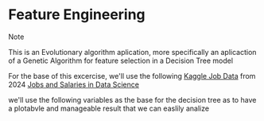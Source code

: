 # Feature Engineering
> [!NOTE]
> This is an Evolutionary algorithm aplication, more specifically an aplicaction of a Genetic Algorithm for feature selection in a Decision Tree model

For the base of this excercise, we'll use the following [Kaggle Job Data](https://www.kaggle.com/datasets/murilozangari/jobs-and-salaries-in-data-field-2024?resource=download) from 2024 [Jobs and Salaries in Data Science](https://www.kaggle.com/datasets/hummaamqaasim/jobs-in-data/data) 

we'll use the following variables as the base for the decision tree as to have a plotabvle and manageable result that we can easlily analize 
